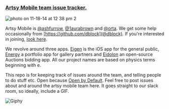 ### [Artsy Mobile team issue tracker.](https://github.com/artsy/mobile/issues)

![photo on 11-18-14 at 12 38 pm 2](https://cloud.githubusercontent.com/assets/49038/5092798/0ed5628a-6f20-11e4-84ed-49261933188d.jpg)

Artsy Mobile is [@ashfurrow](https://github.com/ashfurrow), [@1aurabrown](https://github.com/1aurabrown) and [@orta](https://github.com/orta). We get some help occasionally from [https://github.com/dblock](@dblock). If you're interested in joining, [look here](https://artsy.net/job/mobile-engineer).


We revolve around three apps. [Eigen](http://iphone.artsy.net) is the iOS app for the general public,  [Energy](http://orta.io/#folio-header-unit) a portfolio app for gallery partners and [Eidolon](https://github.com/artsy/eidolon/) an open-source Auctions bidding app. All our project names are based on physics terms beginning with e.

This repo is for keeping track of issues around the team, and telling people to do stuff etc. Open because [Open by Default](http://code.dblock.org/open-source-is-simply-part-of-my-teams-job-description). Feel free to post issues about and around the artsy mobile team here. It goes straight to our slack room, so ideally, include a GIF.

![Giphy](http://media0.giphy.com/media/4shDCBDIxSPW8/giphy.gif)
